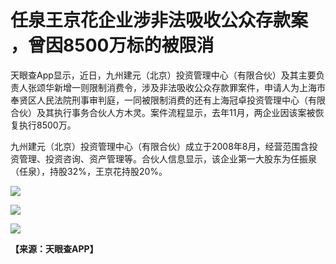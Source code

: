 # 任泉王京花企业涉非法吸收公众存款案 ，曾因8500万标的被限消

天眼查App显示，近日，九州建元（北京）投资管理中心（有限合伙）及其主要负责人张颂华新增一则限制消费令，涉及非法吸收公众存款罪案件，申请人为上海市奉贤区人民法院刑事审判庭，一同被限制消费的还有上海冠卓投资管理中心（有限合伙）及其执行事务合伙人方木灵。案件流程显示，去年11月，两企业因该案被恢复执行8500万。

九州建元（北京）投资管理中心（有限合伙）成立于2008年8月，经营范围含投资管理、投资咨询、资产管理等。合伙人信息显示，该企业第一大股东为任振泉（任泉），持股32%，王京花持股20%。

![](https://inews.gtimg.com/om_bt/OPAND2MCRqgIZvwsyxyI1QlpnAlMYF0YKku2lUh_JlaVQAA/1000)

![](https://inews.gtimg.com/om_bt/OPYfLZKst7mfYgKDtnlCEdHtr0mB308OUGQdVIxkAy5DYAA/1000)

![](https://inews.gtimg.com/om_bt/O50cfGUsQkUunVLAKFFwZ78s5eGIb-0XhajMlcpqsLvcwAA/1000)

**【来源：天眼查APP】**

